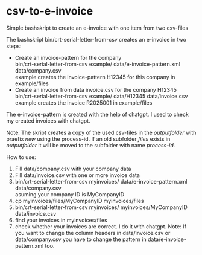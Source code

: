 # csv-to-e-invoice
Simple bashskript to create an e-invoice with one item from two csv-files

The bashskript bin/crt-serial-letter-from-csv creates an e-invoice
in two steps:
- Create an invoice-pattern for the company<br>
  bin/crt-serial-letter-from-csv example/ data/e-invoice-pattern.xml data/company.csv <br>
  example creates the invoice-pattern H12345 for this company in example/files
- Create an invoice from data invoice.csv for the company H12345 <br>
  bin/crt-serial-letter-from-csv example/ data/H12345 data/invoice.csv <br>
  example creates the invoice R2025001 in example/files 

The e-invoice-pattern is created with the help of chatgpt.
I used to check my created invoices with chatgpt.

Note: The skript creates a copy of the used csv-files in the *outputfolder* with praefix *new* using the process-id.
If an old subfolder *files* exists in *outputfolder* it will be moved to the subfolder with name *process-id*. 

How to use:
 1. Fill data/company.csv with your company data
 2. Fill data/invoice.csv with one or more invoice data 
 3. bin/crt-serial-letter-from-csv myinvoices/ data/e-invoice-pattern.xml data/company.csv  <br>
    asuming your company ID is MyCompanyID
 4. cp myinvoices/files/MyCompanyID myinvoices/files
 5. bin/crt-serial-letter-from-csv myinvoices/ myinvoices/MyCompanyID data/invoice.csv
 6. find your invoices in myinvoices/files
 7. check whether your invoices are correct. I do it with chatgpt.
Note: If you want to change the column headers in data/invoice.csv or data/company.csv
you have to change the pattern in data/e-invoice-pattern.xml too.
